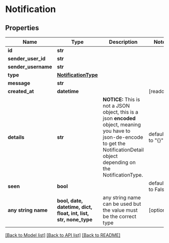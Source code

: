 # Notification


## Properties
Name | Type | Description | Notes
------------ | ------------- | ------------- | -------------
**id** | **str** |  | 
**sender_user_id** | **str** |  | 
**sender_username** | **str** |  | 
**type** | [**NotificationType**](NotificationType.md) |  | 
**message** | **str** |  | 
**created_at** | **datetime** |  | [readonly] 
**details** | **str** | **NOTICE:** This is not a JSON object, this is a json **encoded** object, meaning you have to json-de-encode to get the NotificationDetail object depending on the NotificationType. | defaults to "{}"
**seen** | **bool** |  | defaults to False
**any string name** | **bool, date, datetime, dict, float, int, list, str, none_type** | any string name can be used but the value must be the correct type | [optional]

[[Back to Model list]](../README.md#documentation-for-models) [[Back to API list]](../README.md#documentation-for-api-endpoints) [[Back to README]](../README.md)


